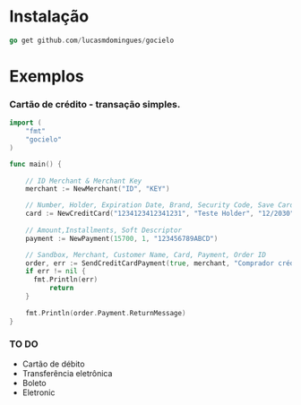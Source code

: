 # Instalação

```go 
go get github.com/lucasmdomingues/gocielo
```

# Exemplos

### Cartão de crédito - transação simples.

```go
import (
	"fmt"
	"gocielo"
)

func main() {
	
	// ID Merchant & Merchant Key
  	merchant := NewMerchant("ID", "KEY")

	// Number, Holder, Expiration Date, Brand, Security Code, Save Card
	card := NewCreditCard("1234123412341231", "Teste Holder", "12/2030", "Visa", "123", false)
	
	// Amount,Installments, Soft Descriptor
	payment := NewPayment(15700, 1, "123456789ABCD")

	// Sandbox, Merchant, Customer Name, Card, Payment, Order ID
	order, err := SendCreditCardPayment(true, merchant, "Comprador crédito simples", card, payment, "2014111703")
	if err != nil {
	  fmt.Println(err)
    	  return
	}
  
  	fmt.Println(order.Payment.ReturnMessage)
}
```

### TO DO
* Cartão de débito
* Transferência eletrônica
* Boleto
* Eletronic
